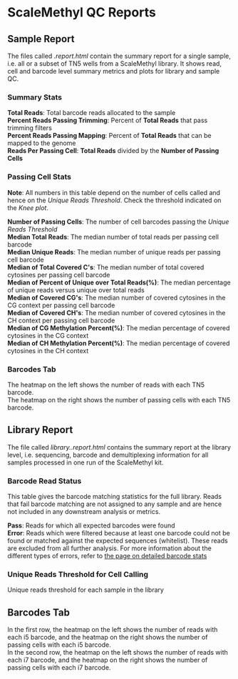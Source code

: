 # ScaleMethyl QC Reports

## Sample Report
The files called _<SampleName>.report.html_ contain the summary report for a single sample, i.e. all or a subset of TN5 wells from a ScaleMethyl library. It shows read, cell and barcode level summary metrics and plots for library and sample QC.

### Summary Stats
**Total Reads**: Total barcode reads allocated to the sample\
**Percent Reads Passing Trimming**: Percent of **Total Reads** that pass trimming filters\
**Percent Reads Passing Mapping**: Percent of **Total Reads** that can be mapped to the genome\
**Reads Per Passing Cell**: **Total Reads** divided by the **Number of Passing Cells**

### Passing Cell Stats
**Note**: All numbers in this table depend on the number of cells called and hence on the _Unique Reads Threshold_. Check the threshold indicated on the _Knee plot_.

**Number of Passing Cells**: The number of cell barcodes passing the _Unique Reads Threshold_\
**Median Total Reads**: The median number of total reads per passing cell barcode\
**Median Unique Reads**: The median number of unique reads per passing cell barcode\
**Median of Total Covered C's**: The median number of total covered cytosines per passing cell barcode\
**Median of Percent of Unique over Total Reads(%)**: The median percentage of unique reads versus unique over total reads\
**Median of Covered CG's**: The median number of covered cytosines in the CG context per passing cell barcode\
**Median of Covered CH's**: The median number of covered cytosines in the CH context per passing cell barcode\
**Median of CG Methylation Percent(%)**: The median percentage of covered cytosines in the CG context\
**Median of CH Methylation Percent(%)**: The median percentage of covered cytosines in the CH context

### Barcodes Tab
The heatmap on the left shows the number of reads with each TN5 barcode. \
The heatmap on the right shows the number of passing cells with each TN5 barcode.

## Library Report
The file called _library.<LibraryName>.report.html_ contains the summary report at the library level, i.e. sequencing, barcode and demultiplexing information for all samples processed in one run of the ScaleMethyl kit.

### Barcode Read Status
This table gives the barcode matching statistics for the full library. Reads that fail barcode matching are not assigned to any sample and are hence not included in any downstream analysis or metrics.

**Pass**: Reads for which all expected barcodes were found \
**Error**: Reads which were filtered because at least one barcode could not be found or matched against the expected sequences (whitelist). These reads are excluded from all further analysis. For more information about the different types of errors, refer to [the page on detailed barcode stats](detailedBarcodeStats.md)

### Unique Reads Threshold for Cell Calling

Unique reads threshold for each sample in the library

## Barcodes Tab
In the first row, the heatmap on the left shows the number of reads with each i5 barcode, and the heatmap on the right shows the number of passing cells with each i5 barcode. \
In the second row, the heatmap on the left shows the number of reads with each i7 barcode, and the heatmap on the right shows the number of passing cells with each i7 barcode.
